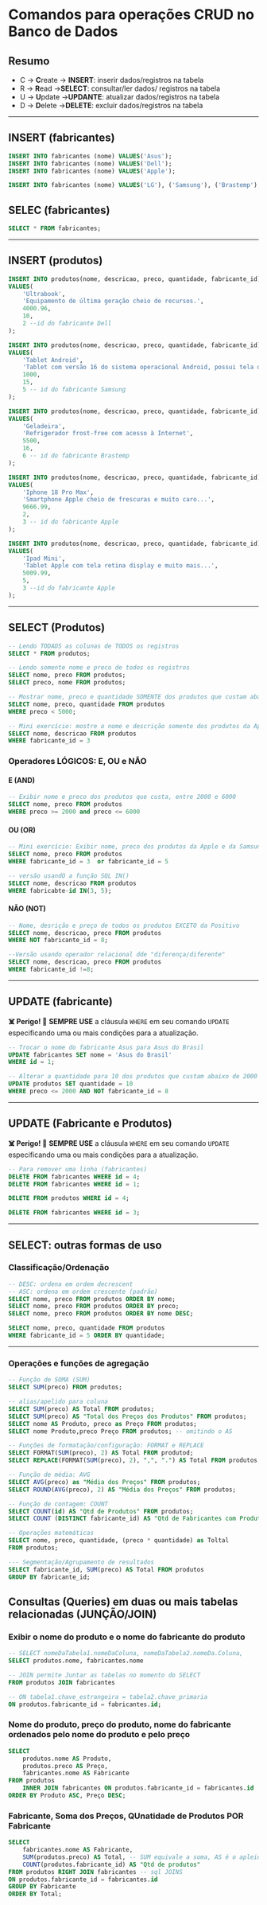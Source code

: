 # Comandos para operações CRUD no Banco de Dados

## Resumo

- C -> **C**reate       -> **INSERT**: inserir dados/registros na tabela
- R -> **R**ead         ->**SELECT**: consultar/ler dados/ registros na tabela
- U -> **U**pdate       ->**UPDANTE**: atualizar dados/registros na tabela
- D -> **D**elete       ->**DELETE**: excluir dados/registros na tabela

---

## INSERT (fabricantes)

```sql
INSERT INTO fabricantes (nome) VALUES('Asus');
INSERT INTO fabricantes (nome) VALUES('Dell');
INSERT INTO fabricantes (nome) VALUES('Apple');

INSERT INTO fabricantes (nome) VALUES('LG'), ('Samsung'), ('Brastemp');


```

## SELEC (fabricantes)

```sql
SELECT * FROM fabricantes;
```

---

## INSERT (produtos)

```sql
INSERT INTO produtos(nome, descricao, preco, quantidade, fabricante_id)
VALUES(
    'Ultrabook', 
    'Equipamento de última geração cheio de recursos.',
    4000.96,
    10,
    2 --id do fabricante Dell
);

INSERT INTO produtos(nome, descricao, preco, quantidade, fabricante_id)
VALUES(
    'Tablet Android', 
    'Tablet com versão 16 do sistema operacional Android, possui tela de 10 podegadas e armazenamento de 128 GB.',
    1000,
    15,
    5 -- id do fabricante Samsung
);

INSERT INTO produtos(nome, descricao, preco, quantidade, fabricante_id)
VALUES(
    'Geladeira', 
    'Refrigerador frost-free com acesso à Internet',
    5500,
    16,
    6 -- id do fabricante Brastemp
);

INSERT INTO produtos(nome, descricao, preco, quantidade, fabricante_id)
VALUES(
    'Iphone 18 Pro Max', 
    'Smartphone Apple cheio de frescuras e muito caro...',
    9666.99,
    2,
    3 -- id do fabricante Apple
);

INSERT INTO produtos(nome, descricao, preco, quantidade, fabricante_id)
VALUES(
    'Ipad Mini', 
    'Tablet Apple com tela retina display e muito mais...',
    5009.99,
    5,
    3 --id do fabricante Apple
);
```

---

## SELECT (Produtos)

```sql
-- Lendo TODADS as colunas de TODOS os registros 
SELECT * FROM produtos;

-- Lendo somente nome e preco de todos os registros
SELECT nome, preco FROM produtos;
SELECT preco, nome FROM produtos;

-- Mostrar nome, preco e quantidade SOMENTE dos produtos que custam abaixo de 5000
SELECT nome, preco, quantidade FROM produtos
WHERE preco < 5000;

-- Mini exercício: mostre o nome e descrição somente dos produtos da Apple.
SELECT nome, descricao FROM produtos
WHERE fabricante_id = 3
```

### Operadores LÓGICOS: E, OU e NÃO

#### E (AND)

```sql
-- Exibir nome e preco dos produtos que custa, entre 2000 e 6000
SELECT nome, preco FROM produtos
WHERE preco >= 2000 and preco <= 6000   
```

#### OU (OR)

```sql
-- Mini exercício: Exibir nome, preco dos produtos da Apple e da Samsung
SELECT nome, preco FROM produtos
WHERE fabricante_id = 3  or fabricante_id = 5  

-- versão usandO a função SQL IN()
SELECT nome, descricao FROM produtos
WHERE fabricabte-id IN(3, 5);
```

#### NÃO (NOT)

```sql
-- Nome, desrição e preço de todos os produtos EXCETO da Positivo
SELECT nome, descricao, preco FROM produtos
WHERE NOT fabricante_id = 8;

--Versão usando operador relacional dde "diferença/diferente"
SELECT nome, descricao, preco FROM produtos
WHERE fabricante_id !=8;
```

---

## UPDATE (fabricante)

**☠️ Perigo! 🚨**
**SEMPRE USE** a cláusula `WHERE` em seu comando `UPDATE` especificando uma ou mais condições para a atualização.

```sql
-- Trocar o nome do fabricante Asus para Asus do Brasil
UPDATE fabricantes SET nome = 'Asus do Brasil'
WHERE id = 1;

-- Alterar a quantidade para 10 dos produtos que custam abaixo de 2000 exceto da Microsoft.
UPDATE produtos SET quantidade = 10
WHERE preco <= 2000 AND NOT fabricante_id = 8
```

---

## UPDATE (Fabricante e Produtos)

**☠️ Perigo! 🚨**
**SEMPRE USE** a cláusula `WHERE` em seu comando `UPDATE` especificando uma ou mais condições para a atualização.

```sql
-- Para remover uma linha (fabricantes)
DELETE FROM fabricantes WHERE id = 4;
DELETE FROM fabricantes WHERE id = 1;

DELETE FROM produtos WHERE id = 4;

DELETE FROM fabricantes WHERE id = 3;
```

---

## SELECT: outras formas de uso

### Classificação/Ordenação

```sql
-- DESC: ordena em ordem decrescent
-- ASC: ordena em ordem crescente (padrão)
SELECT nome, preco FROM produtos ORDER BY nome;
SELECT nome, preco FROM produtos ORDER BY preco;
SELECT nome, preco FROM produtos ORDER BY nome DESC;

SELECT nome, preco, quantidade FROM produtos
WHERE fabricante_id = 5 ORDER BY quantidade;
```

---

### Operações e funções de agregação

```sql
-- Função de SOMA (SUM)
SELECT SUM(preco) FROM produtos;

-- alias/apelido para coluna 
SELECT SUM(preco) AS Total FROM produtos; 
SELECT SUM(preco) AS "Total dos Preços dos Produtos" FROM produtos; 
SELECT nome AS Produto, preco as Preço FROM produtos; 
SELECT nome Produto,preco Preço FROM produtos; -- omitindo o AS

-- Funções de formatação/configuração: FORMAT e REPLACE
SELECT FORMAT(SUM(preco), 2) AS Total FROM produtod;
SELECT REPLACE(FORMAT(SUM(preco), 2), ",", ".") AS Total FROM produtos;

-- Função de média: AVG
SELECT AVG(preco) as "Média dos Preços" FROM produtos;
SELECT ROUND(AVG(preco), 2) AS "Média dos Preços" FROM produtos;

-- Função de contagem: COUNT
SELECT COUNT(id) AS "Qtd de Produtos" FROM produtos;
SELECT COUNT (DISTINCT fabricante_id) AS "Qtd de Fabricantes com Produtos" FROM produtos

-- Operações matemáticas
SELECT nome, preco, quantidade, (preco * quantidade) as Toltal
FROM produtos;

--- Segmentação/Agrupamento de resultados
SELECT fabricante_id, SUM(preco) AS Total FROM produtos
GROUP BY fabricante_id; 
```
## Consultas (Queries) em duas ou mais tabelas relacionadas (JUNÇÃO/JOIN)

### Exibir o nome do produto e o nome do fabricante do produto
```sql
-- SELECT nomeDaTabela1.nomeDaColuna, nomeDaTabela2.nomeDa.Coluna,
SELECT produtos.nome, fabricantes.nome

-- JOIN permite Juntar as tabelas no momento do SELECT
FROM produtos JOIN fabricantes

-- ON tabela1.chave_estrangeira = tabela2.chave_primaria
ON produtos.fabricante_id = fabricantes.id;
```

### Nome do produto, preço do produto, nome do fabricante ordenados pelo nome do produto e pelo preço

```sql
SELECT 
    produtos.nome AS Produto,
    produtos.preco AS Preço,
    fabricantes.nome AS Fabricante
FROM produtos 
    INNER JOIN fabricantes ON produtos.fabricante_id = fabricantes.id
ORDER BY Produto ASC, Preço DESC; 
```

### Fabricante, Soma dos Preços, QUnatidade de Produtos POR Fabricante
```sql
SELECT
    fabricantes.nome AS Fabricante,
    SUM(produtos.preco) AS Total, -- SUM equivale a soma, AS é o apleido da coluna
    COUNT(produtos.fabricante_id) AS "Qtd de produtos" 
FROM produtos RIGHT JOIN fabricantes -- sql JOINS
ON produtos.fabricante_id = fabricantes.id
GROUP BY Fabricante
ORDER BY Total;
```

